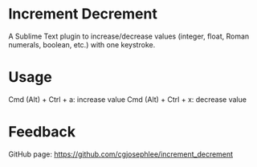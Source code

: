 # Increment Decrement
A Sublime Text plugin to increase/decrease values (integer, float, Roman numerals, boolean, etc.) with one keystroke.

# Usage
Cmd (Alt) + Ctrl + a: increase value
Cmd (Alt) + Ctrl + x: decrease value

# Feedback
GitHub page: https://github.com/cgjosephlee/increment_decrement
